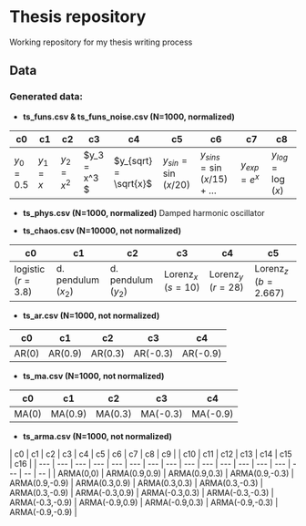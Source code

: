 # Thesis repository
Working repository for my thesis writing process

## Data

### Generated data:
- **ts_funs.csv & ts_funs_noise.csv (N=1000, normalized)**

| c0 | c1 | c2 | c3 | c4 | c5 | c6 | c7 | c8 |
| --- | --- | --- | --- | --- | --- | --- | --- | --- |
| $y_0 = 0.5$  | $y_1 = x$  | $y_2 = x^2$ | $y_3 = x^3 $ | $y_{sqrt} = \sqrt{x}$ | $y_{sin} = \sin (x/20)$ | $y_{sins} = \sin (x/15) + \ldots$ | $y_{exp} = e^x$ | $y_{log} = \log (x)$ |

- **ts_phys.csv (N=1000, normalized)**
Damped harmonic oscillator

- **ts_chaos.csv (N=10000, not normalized)**

| c0 | c1 | c2 | c3 | c4 | c5 |
| --- | --- | --- | --- | --- | --- |
| logistic ($r=3.8$) | d. pendulum ($x_2$) | d. pendulum ($y_2$) | Lorenz$_x$ ($s=10$) | Lorenz$_y$ ($r=28$) | Lorenz$_z$ ($b=2.667$) |

- **ts_ar.csv (N=1000, not normalized)**

| c0 | c1 | c2 | c3 | c4 |
| --- | --- | --- | --- | --- |
| AR(0) | AR(0.9) | AR(0.3) | AR(-0.3) | AR(-0.9) |

- **ts_ma.csv (N=1000, not normalized)**

| c0 | c1 | c2 | c3 | c4 |
| --- | --- | --- | --- | --- |
| MA(0) | MA(0.9) | MA(0.3) | MA(-0.3) | MA(-0.9) |

- **ts_arma.csv (N=1000, not normalized)**

| c0 | c1 | c2 | c3 | c4 | c5 | c6 | c7 | c8 | c9 | | c10 | c11 | c12 | c13 | c14 | c15 | c16 |
| --- | --- | --- | --- | --- | --- | --- | --- | --- | --- | --- | --- | --- | --- | --- | -- | -- |
| ARMA(0,0) | ARMA(0.9,0.9) | ARMA(0.9,0.3) | ARMA(0.9,-0.3) | ARMA(0.9,-0.9) | ARMA(0.3,0.9) | ARMA(0.3,0.3) | ARMA(0.3,-0.3) | ARMA(0.3,-0.9) | ARMA(-0.3,0.9) | ARMA(-0.3,0.3) | ARMA(-0.3,-0.3) | ARMA(-0.3,-0.9) | ARMA(-0.9,0.9) | ARMA(-0.9,0.3) | ARMA(-0.9,-0.3) | ARMA(-0.9,-0.9) |
